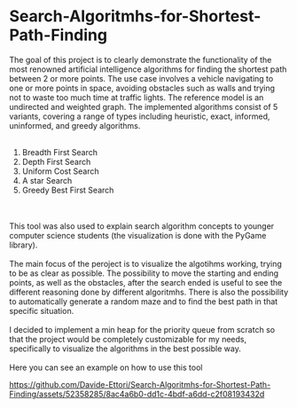# Search-Algoritmhs-for-Shortest-Path-Finding
The goal of this project is to clearly demonstrate the functionality of the most renowned artificial intelligence algorithms for finding the shortest path between 2 or more points. The use case involves a vehicle navigating to one or more points in space, avoiding obstacles such as walls and trying not to waste too much time at traffic lights. The reference model is an undirected and weighted graph. The implemented algorithms consist of 5 variants, covering a range of types including heuristic, exact, informed, uninformed, and greedy algorithms.<br><br>
1. Breadth First Search
2. Depth First Search
3. Uniform Cost Search
4. A star Search
5. Greedy Best First Search

<br><br>
This tool was also used to explain search algorithm concepts to younger computer science students (the visualization is done with the PyGame library). 
<br><br>The main focus of the peroject is to visualize the algotihms working, trying to be as clear as possible. The possibility to move the starting and ending points, as well as the obstacles, after the search ended is useful to see the different reasoning done by different algoritmhs.
There is also the possibility to automatically generate a random maze and to find the best path in that specific situation.
<br><br>
I decided to implement a min heap for the priority queue from scratch so that the project would be completely customizable for my needs, specifically to visualize the algorithms in the best possible way.
<br><br>
Here you can see an example on how to use this tool<br>



https://github.com/Davide-Ettori/Search-Algoritmhs-for-Shortest-Path-Finding/assets/52358285/8ac4a6b0-dd1c-4bdf-a6dd-c2f08193432d

